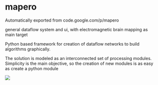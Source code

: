 # mapero
Automatically exported from code.google.com/p/mapero

general dataflow system and ui, with electromagnetic brain mapping as main target

Python based framework for creation of dataflow networks to build algorithms graphically.

The solution is modeled as an interconnected set of processing modules. Simplicity is the main objective, so the creation of new modules is as easy as create a python module 
    
<img src=http://mapero.googlecode.com/svn/images/mapero-screen01-small.png>
